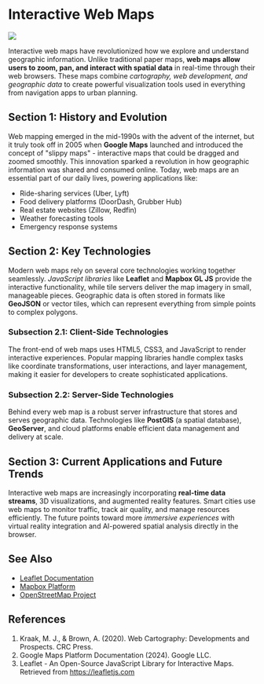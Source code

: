 # Interactive Web Maps

![](https://images.unsplash.com/photo-1524661135-423995f22d0b?w=800)

Interactive web maps have revolutionized how we explore and understand geographic information. Unlike traditional paper maps, **web maps allow users to zoom, pan, and interact with spatial data** in real-time through their web browsers. These maps combine *cartography, web development, and geographic data* to create powerful visualization tools used in everything from navigation apps to urban planning.

## Section 1: History and Evolution

Web mapping emerged in the mid-1990s with the advent of the internet, but it truly took off in 2005 when **Google Maps** launched and introduced the concept of "slippy maps" - interactive maps that could be dragged and zoomed smoothly. This innovation sparked a revolution in how geographic information was shared and consumed online. Today, web maps are an essential part of our daily lives, powering applications like:

- Ride-sharing services (Uber, Lyft)
- Food delivery platforms (DoorDash, Grubber Hub)
- Real estate websites (Zillow, Redfin)
- Weather forecasting tools
- Emergency response systems

## Section 2: Key Technologies

Modern web maps rely on several core technologies working together seamlessly. *JavaScript libraries* like **Leaflet** and **Mapbox GL JS** provide the interactive functionality, while tile servers deliver the map imagery in small, manageable pieces. Geographic data is often stored in formats like **GeoJSON** or vector tiles, which can represent everything from simple points to complex polygons.

### Subsection 2.1: Client-Side Technologies

The front-end of web maps uses HTML5, CSS3, and JavaScript to render interactive experiences. Popular mapping libraries handle complex tasks like coordinate transformations, user interactions, and layer management, making it easier for developers to create sophisticated applications.

### Subsection 2.2: Server-Side Technologies

Behind every web map is a robust server infrastructure that stores and serves geographic data. Technologies like **PostGIS** (a spatial database), **GeoServer**, and cloud platforms enable efficient data management and delivery at scale.

## Section 3: Current Applications and Future Trends

Interactive web maps are increasingly incorporating **real-time data streams**, 3D visualizations, and augmented reality features. Smart cities use web maps to monitor traffic, track air quality, and manage resources efficiently. The future points toward more *immersive experiences* with virtual reality integration and AI-powered spatial analysis directly in the browser.

## See Also

- [Leaflet Documentation](https://leafletjs.com/)
- [Mapbox Platform](https://www.mapbox.com/)
- [OpenStreetMap Project](https://www.openstreetmap.org/)

## References

1. Kraak, M. J., & Brown, A. (2020). Web Cartography: Developments and Prospects. CRC Press.
2. Google Maps Platform Documentation (2024). Google LLC.
3. Leaflet - An Open-Source JavaScript Library for Interactive Maps. Retrieved from https://leafletjs.com

